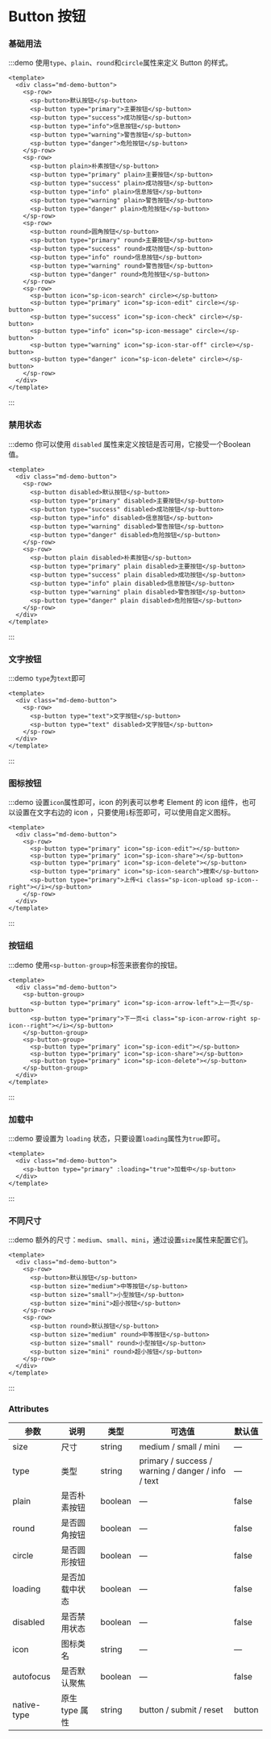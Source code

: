 # Button 按钮

### 基础用法

:::demo 使用`type`、`plain`、`round`和`circle`属性来定义 Button 的样式。
```vue
<template>
  <div class="md-demo-button">
    <sp-row>
      <sp-button>默认按钮</sp-button>
      <sp-button type="primary">主要按钮</sp-button>
      <sp-button type="success">成功按钮</sp-button>
      <sp-button type="info">信息按钮</sp-button>
      <sp-button type="warning">警告按钮</sp-button>
      <sp-button type="danger">危险按钮</sp-button>
    </sp-row>
    <sp-row>
      <sp-button plain>朴素按钮</sp-button>
      <sp-button type="primary" plain>主要按钮</sp-button>
      <sp-button type="success" plain>成功按钮</sp-button>
      <sp-button type="info" plain>信息按钮</sp-button>
      <sp-button type="warning" plain>警告按钮</sp-button>
      <sp-button type="danger" plain>危险按钮</sp-button>
    </sp-row>
    <sp-row>
      <sp-button round>圆角按钮</sp-button>
      <sp-button type="primary" round>主要按钮</sp-button>
      <sp-button type="success" round>成功按钮</sp-button>
      <sp-button type="info" round>信息按钮</sp-button>
      <sp-button type="warning" round>警告按钮</sp-button>
      <sp-button type="danger" round>危险按钮</sp-button>
    </sp-row>
    <sp-row>
      <sp-button icon="sp-icon-search" circle></sp-button>
      <sp-button type="primary" icon="sp-icon-edit" circle></sp-button>
      <sp-button type="success" icon="sp-icon-check" circle></sp-button>
      <sp-button type="info" icon="sp-icon-message" circle></sp-button>
      <sp-button type="warning" icon="sp-icon-star-off" circle></sp-button>
      <sp-button type="danger" icon="sp-icon-delete" circle></sp-button>
    </sp-row>
  </div>
</template>
```
:::


### 禁用状态

:::demo 你可以使用 `disabled` 属性来定义按钮是否可用，它接受一个Boolean值。
```vue
<template>
  <div class="md-demo-button">
    <sp-row>
      <sp-button disabled>默认按钮</sp-button>
      <sp-button type="primary" disabled>主要按钮</sp-button>
      <sp-button type="success" disabled>成功按钮</sp-button>
      <sp-button type="info" disabled>信息按钮</sp-button>
      <sp-button type="warning" disabled>警告按钮</sp-button>
      <sp-button type="danger" disabled>危险按钮</sp-button>
    </sp-row>
    <sp-row>
      <sp-button plain disabled>朴素按钮</sp-button>
      <sp-button type="primary" plain disabled>主要按钮</sp-button>
      <sp-button type="success" plain disabled>成功按钮</sp-button>
      <sp-button type="info" plain disabled>信息按钮</sp-button>
      <sp-button type="warning" plain disabled>警告按钮</sp-button>
      <sp-button type="danger" plain disabled>危险按钮</sp-button>
    </sp-row>
  </div>
</template>
```
:::


### 文字按钮

:::demo `type`为`text`即可
```vue
<template>
  <div class="md-demo-button">
    <sp-row>
      <sp-button type="text">文字按钮</sp-button>
      <sp-button type="text" disabled>文字按钮</sp-button>
    </sp-row>
  </div>
</template>
```
:::


### 图标按钮

:::demo 设置`icon`属性即可，icon 的列表可以参考 Element 的 icon 组件，也可以设置在文字右边的 icon ，只要使用`i`标签即可，可以使用自定义图标。
```vue
<template>
  <div class="md-demo-button">
    <sp-row>
      <sp-button type="primary" icon="sp-icon-edit"></sp-button>
      <sp-button type="primary" icon="sp-icon-share"></sp-button>
      <sp-button type="primary" icon="sp-icon-delete"></sp-button>
      <sp-button type="primary" icon="sp-icon-search">搜索</sp-button>
      <sp-button type="primary">上传<i class="sp-icon-upload sp-icon--right"></i></sp-button>
    </sp-row>
  </div>
</template>
```
:::

### 按钮组

:::demo 使用`<sp-button-group>`标签来嵌套你的按钮。
```vue
<template>
  <div class="md-demo-button">
    <sp-button-group>
      <sp-button type="primary" icon="sp-icon-arrow-left">上一页</sp-button>
      <sp-button type="primary">下一页<i class="sp-icon-arrow-right sp-icon--right"></i></sp-button>
    </sp-button-group>
    <sp-button-group>
      <sp-button type="primary" icon="sp-icon-edit"></sp-button>
      <sp-button type="primary" icon="sp-icon-share"></sp-button>
      <sp-button type="primary" icon="sp-icon-delete"></sp-button>
    </sp-button-group>
  </div>
</template>
```
:::


### 加载中

:::demo 要设置为 `loading` 状态，只要设置`loading`属性为`true`即可。
```vue
<template>
  <div class="md-demo-button">
    <sp-button type="primary" :loading="true">加载中</sp-button>
  </div>
</template>
```
:::


### 不同尺寸

:::demo 额外的尺寸：`medium`、`small`、`mini`，通过设置`size`属性来配置它们。
```vue
<template>
  <div class="md-demo-button">
    <sp-row>
      <sp-button>默认按钮</sp-button>
      <sp-button size="medium">中等按钮</sp-button>
      <sp-button size="small">小型按钮</sp-button>
      <sp-button size="mini">超小按钮</sp-button>
    </sp-row>
    <sp-row>
      <sp-button round>默认按钮</sp-button>
      <sp-button size="medium" round>中等按钮</sp-button>
      <sp-button size="small" round>小型按钮</sp-button>
      <sp-button size="mini" round>超小按钮</sp-button>
    </sp-row>
  </div>
</template>
```
:::

### Attributes
| 参数      | 说明    | 类型      | 可选值       | 默认值   |
|---------- |-------- |---------- |-------------  |-------- |
| size     | 尺寸   | string  |   medium / small / mini            |    —     |
| type     | 类型   | string    |   primary / success / warning / danger / info / text |     —    |
| plain     | 是否朴素按钮   | boolean    | — | false   |
| round     | 是否圆角按钮   | boolean    | — | false   |
| circle     | 是否圆形按钮   | boolean    | — | false   |
| loading     | 是否加载中状态   | boolean    | — | false   |
| disabled  | 是否禁用状态    | boolean   | —   | false   |
| icon  | 图标类名 | string   |  —  |  —  |
| autofocus  | 是否默认聚焦 | boolean   |  —  |  false  |
| native-type | 原生 type 属性 | string | button / submit / reset | button |


<style>
  .components--main .md-demo-button .sp-row .sp-button{
    margin-left: 10px;
    margin-bottom: 10px;
  }
  .components--main .md-demo-button .sp-icon--right {
    margin-left: 5px;
  }
</style>